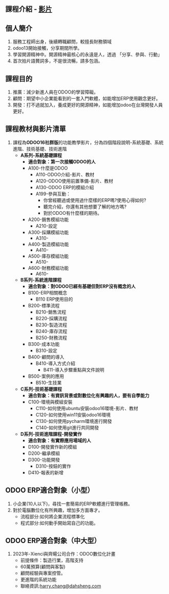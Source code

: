 ## 課程介紹 - [影片](https://www.youtube.com/watch?v=mEKNlfYX2oc&t=267s)
## 個人簡介
1. 服務工程師出身，後續轉職顧問，較擅長財務領域
2. odoo13開始接觸，分享期間所學。
3. 學習開源精神中。開源精神最核心的永遠是人，透過 「分享、參與、行動」
4. 首次拍片語贅詞多，不是很流暢，請多包涵。

## 課程目的
1. 推廣：減少新進人員在ODOO的學習障礙。
2. 顧問：期望中小企業能看到的一套入門軟體，如能增加ERP使用觀念更好。
3. 開發：打不過就加入，養成更好的開源精神，如能增加odoo在台灣開發人員更好。

## 課程教材與影片清單
1. 課程為**ODOO16社群版**的功能教學影片，分為四個階段說明-系統基礎、系統進階、技術基礎、技術進階
   + **A系列-系統基礎課程**
     + **適合對象：第一次接觸ODOO的人**
     + A100-什麼是ODOO
       + A110-ODOO介紹-影片、教材
       + A120-ODOO使用前置準備-影片、教材
       + A130-ODOO ERP的模組介紹
       + A199-參與互動：
         + 你曾經聽過或使用過什麼樣的ERP嗎?使用心得如何?
         + 聽完介紹，你還有其他想要了解的地方嗎?
         + 對於ODOO有什麼樣的期待。
     + A200-銷售模組功能
       + A210-設定
     + A300-採購模組功能
       + A310-
     + A400-製造模組功能
       + A410-
     + A500-庫存模組功能
       + A510-
     + A600-財務模組功能
       + A610-
   + **B系列-系統進階課程**
     + **適合對象：對ODOO已經有基礎但對ERP沒有概念的人**
     + B100-ERP相關概念
       + B110 ERP使用目的
     + B200-標準流程
       + B210-銷售流程
       + B220-採購流程
       + B230-製造流程
       + B240-庫存流程
       + B250-財務流程
     + B300-成本功能
       + B310-設定
     + B400-顧問的導入
       + B410-導入方式介紹
         + B411-導入步驟重點與文件說明
     + B500-案例的應用
       + B510-生技業
   + **C系列-技術基礎課程**
     + **適合對象：有資訊背景或對數位化有興趣的人，要有自學能力**
     + C100-環境與模組安裝
       + C110-如何使用ubuntu安裝odoo16環境-影片、教材
       + C120-如何使用win11安裝odoo16環境
       + C130-如何使用pycharm環境進行開發
       + C140-如何使用git進行共同開發
   + **D系列-技術進階課程-開發實作**
     + **適合對象：有實際應用場域的人**
     + D100-開發實作新的模組
     + D200-繼承模組
     + D300-功能開發
       + D310-按鈕的實作
     + D410-報表的新增

## ODOO ERP適合對象（小型）
1. 小企業(10人以下)，尋找一套簡易的ERP軟體進行管理帳務。
2. 對於電腦數位化有所興趣，增加多方面專才。
   + 流程部分:如何將企業流程標準化
   + 程式部分:如何動手開始寫自己的功能。

## ODOO ERP適合對象（中大型）
1. 2023年-Xienci與齊暘公司合作：ODOO數位化計畫
   + 前提條件：製造行業，高階支持
   + 60萬預算(顧問與客製)
   + 顧問經驗與專案控管。
   + 更進階的系統功能
   + 聯絡資訊:harry.chang@dahsheng.com
